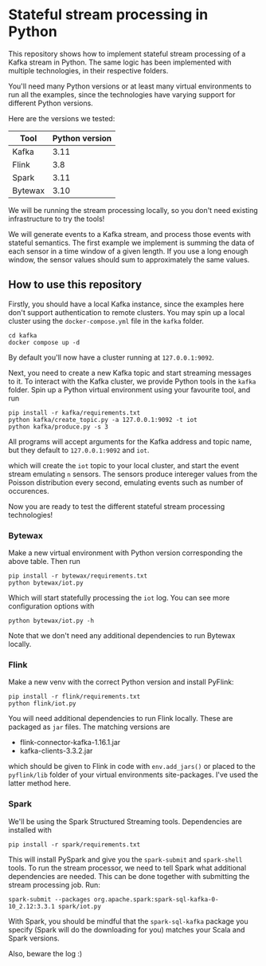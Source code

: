 # Stateful stream processing in Python

This repository shows how to implement stateful stream processing of a Kafka
stream in Python. The same logic has been implemented with multiple
technologies, in their respective folders.

You'll need many Python versions or at least many virtual environments to run
all the examples, since the technologies have varying support for different
Python versions.

Here are the versions we tested:

| Tool | Python version |
| -- | -- |
| Kafka | 3.11 |
| Flink | 3.8 |
| Spark | 3.11 |
| Bytewax | 3.10 |

We will be running the stream processing locally, so you don't need existing
infrastructure to try the tools!

We will generate events to a Kafka stream, and process those events with
stateful semantics. The first example we implement is summing the data of each
sensor in a time window of a given length. If you use a long enough window, the
sensor values should sum to approximately the same values.

## How to use this repository

Firstly, you should have a local Kafka instance, since the examples here don't
support authentication to remote clusters. You may spin up a local cluster using
the `docker-compose.yml` file in the `kafka` folder.

```shell
cd kafka
docker compose up -d
```

By default you'll now have a cluster running at `127.0.0.1:9092`.

Next, you need to create a new Kafka topic and start streaming messages to it.
To interact with the Kafka cluster, we provide Python tools in the `kafka`
folder. Spin up a Python virtual environment using your favourite tool, and run

```shell
pip install -r kafka/requirements.txt
python kafka/create_topic.py -a 127.0.0.1:9092 -t iot
python kafka/produce.py -s 3
```

All programs will accept arguments for the Kafka address and topic name, but
they default to `127.0.0.1:9092` and `iot`.

which will create the `iot` topic to your local cluster, and start the event
stream emulating `n` sensors. The sensors produce intereger values from the
Poisson distribution every second, emulating events such as number of
occurences.

Now you are ready to test the different stateful stream processing technologies!

### Bytewax

Make a new virtual environment with Python version corresponding the above
table. Then run

```shell
pip install -r bytewax/requirements.txt
python bytewax/iot.py
```

Which will start statefully processing the `iot` log. You can see more
configuration options with

```shell
python bytewax/iot.py -h
```

Note that we don't need any additional dependencies to run Bytewax locally.

### Flink

Make a new venv with the correct Python version and install PyFlink:

```shell
pip install -r flink/requirements.txt
python flink/iot.py
```

You will need additional dependencies to run Flink locally. These are packaged
as `jar` files. The matching versions are

- flink-connector-kafka-1.16.1.jar
- kafka-clients-3.3.2.jar

which should be given to Flink in code with `env.add_jars()` or placed to the
`pyflink/lib` folder of your virtual environments site-packages. I've used the
latter method here.

### Spark

We'll be using the Spark Structured Streaming tools. Dependencies are installed
with 

```shell
pip install -r spark/requirements.txt
```

This will install PySpark and give you the `spark-submit` and `spark-shell`
tools. To run the stream processor, we need to tell Spark what additional
dependencies are needed. This can be done together with submitting the stream
processing job. Run:

```shell
spark-submit --packages org.apache.spark:spark-sql-kafka-0-10_2.12:3.3.1 spark/iot.py
```

With Spark, you should be mindful that the
`spark-sql-kafka` package you specify (Spark will do the downloading for you)
matches your Scala and Spark versions.

Also, beware the log :) 
